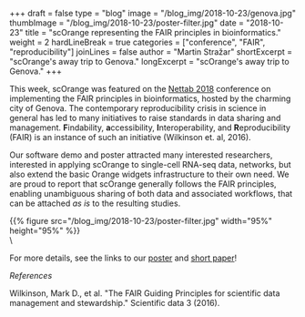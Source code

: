 +++
draft = false
type = "blog"
image = "/blog_img/2018-10-23/genova.jpg"
thumbImage = "/blog_img/2018-10-23/poster-filter.jpg"
date = "2018-10-23"
title = "scOrange representing the FAIR principles in bioinformatics."
weight = 2
hardLineBreak = true 
categories = ["conference", "FAIR", "reproducibility"]
joinLines = false
author = "Martin Stražar"
shortExcerpt = "scOrange's away trip to Genova." 
longExcerpt = "scOrange's away trip to Genova." 
+++

This week, scOrange was featured on the <a
href="http://www.igst.it/nettab/2018/">Nettab 2018</a> conference on
implementing the FAIR principles in bioinformatics, hosted by the charming city
of Genova. The contemporary reproducibility crisis in science in general has
led to many initiatives to raise standards in data sharing and management.
<b>F</b>indability, <b>a</b>ccessibility, <b>I</b>nteroperability, and
<b>R</b>eproducibility (FAIR) is an instance of such an initiative (Wilkinson
et. al, 2016).

Our software demo and poster attracted many interested researchers, interested
in applying scOrange to single-cell RNA-seq data, networks, but also extend the
basic Orange widgets infrastructure to their own need.  We are proud to report
that scOrange generally follows the FAIR principles, enabling unambiguous
sharing of both data and associated workflows, that can be attached <i>as
is</i> to the resulting studies.

{{% figure src="/blog_img/2018-10-23/poster-filter.jpg" width="95%" height="95%" %}}
\
\

For more details, see the links to our <a href="/blog_img/2018-10-23/poster_NETTAB_A1.pdf">poster</a> and <a
href="/blog_img/2018-10-23/scOrange-nettab2018-paper.pdf">short paper</a>!


*References*

Wilkinson, Mark D., et al. "The FAIR Guiding Principles for scientific data management and stewardship." Scientific data 3 (2016).
